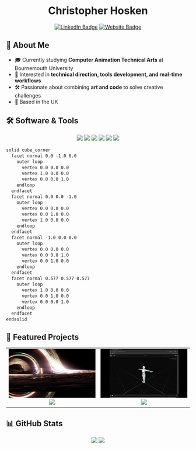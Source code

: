 <h1 align="center">Christopher Hosken</h1>

<div id="badges" align="center">
  <a href="https://www.linkedin.com/in/christopher-hosken/">
    <img src="https://img.shields.io/badge/LinkedIn-blue?style=for-the-badge&logo=LinkedIn&logoColor=white" alt="LinkedIn Badge"/></a>
  <a href="https://cjhosken.github.io">
    <img src="https://img.shields.io/badge/Website-red?style=for-the-badge&logo=html5&logoColor=white" alt="Website Badge"/></a>
</div>


## 👋 About Me
- 🎓 Currently studying **Computer Animation Technical Arts** at Bournemouth University  
- 🎨 Interested in **technical direction, tools development, and real-time workflows**  
- 🛠️ Passionate about combining **art and code** to solve creative challenges  
- 📍 Based in the UK  

## 🛠️ Software & Tools
<p align="center">
  <img src="https://img.shields.io/badge/Python-3776AB?logo=python&logoColor=white&style=for-the-badge" />
  <img src="https://img.shields.io/badge/Maya-00BFFF?logo=autodesk&logoColor=white&style=for-the-badge" />
  <img src="https://img.shields.io/badge/Houdini-FF4713?logo=houdini&logoColor=white&style=for-the-badge" />
  <img src="https://img.shields.io/badge/Unreal-0E1128?logo=unrealengine&logoColor=white&style=for-the-badge" />
  <img src="https://img.shields.io/badge/Blender-F5792A?logo=blender&logoColor=white&style=for-the-badge" />
  <img src="https://img.shields.io/badge/Git-F05032?logo=git&logoColor=white&style=for-the-badge" />
</p>

```stl
solid cube_corner
  facet normal 0.0 -1.0 0.0
    outer loop
      vertex 0.0 0.0 0.0
      vertex 1.0 0.0 0.0
      vertex 0.0 0.0 1.0
    endloop
  endfacet
  facet normal 0.0 0.0 -1.0
    outer loop
      vertex 0.0 0.0 0.0
      vertex 0.0 1.0 0.0
      vertex 1.0 0.0 0.0
    endloop
  endfacet
  facet normal -1.0 0.0 0.0
    outer loop
      vertex 0.0 0.0 0.0
      vertex 0.0 0.0 1.0
      vertex 0.0 1.0 0.0
    endloop
  endfacet
  facet normal 0.577 0.577 0.577
    outer loop
      vertex 1.0 0.0 0.0
      vertex 0.0 1.0 0.0
      vertex 0.0 0.0 1.0
    endloop
  endfacet
endsolid
```

## 🚀 Featured Projects

<table>
  <tr>
    <td align="center" width="50%">
      <a href="https://github.com/cjhosken/gravi">
        <img src="./images/gravi.jpg" width="300px" alt="Gravi preview"/><br/>
        <img src="https://github-readme-stats.vercel.app/api/pin/?username=cjhosken&repo=gravi&theme=github_dark&hide_border=true"/>
      </a>
    </td>
    <td align="center" width="50%">
      <a href="https://github.com/cjhosken/deadshot">
        <img src="./images/deadshot.png" width="300px" alt="Deadshot preview"/><br/>
        <img src="https://github-readme-stats.vercel.app/api/pin/?username=cjhosken&repo=deadshot&theme=github_dark&hide_border=true"/>
      </a>
    </td>
  </tr>
</table>


## 📊 GitHub Stats

<p align="center">
  <img src="https://github-readme-stats.vercel.app/api?username=cjhosken&show_icons=true&count_private=true&theme=github_dark&hide_border=true&rank_icon=github"/>
  <img src="https://github-readme-stats.vercel.app/api/top-langs/?username=cjhosken&theme=github_dark&layout=donut&hide_border=true"/>
</p>